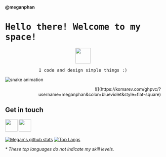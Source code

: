 **@meganphan**

<h1><samp>Hello there! Welcome to my space!<samp></h1>
<p align="center">
<img src="https://pic.funnygifsbox.com/uploads/2019/06/funnygifsbox.com-2019-06-28-12-23-55-93.gif" width="50px">
 <br/>
 </p>
<p align='center'>
 <samp>I code and design simple things :) </samp>
</p>

![snake animation](https://github.com/meganphan/meganphan/blob/output/github-contribution-grid-snake.svg#gh-dark-mode-only)
 
<div align="right">
![](https://komarev.com/ghpvc/?username=meganphan&color=blueviolet&style=flat-square)
</div>

**Get in touch**
--
<a href="https://www.linkedin.com/in/hoangphan79/"><img src="https://img.icons8.com/bubbles/50/undefined/linkedin.png" width="40px"/></a>
<a href="https://www.facebook.com/itsmeow9/"><img src="https://img.icons8.com/bubbles/50/undefined/facebook-new.png" width="40px"/></a>

[![Megan's github stats](https://github-readme-stats.vercel.app/api?username=meganphan&show_icons=true&theme=radical)](https://github.com/anuraghazra/github-readme-stats)
[![Top Langs](https://github-readme-stats.vercel.app/api/top-langs/?username=meganphan&layout=compact&theme=radical)](https://github.com/anuraghazra/github-readme-stats)

<i>* These top languages do not indicate my skill levels.</i>


